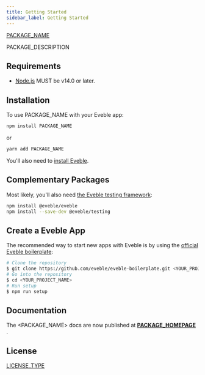 ```yaml
---
title: Getting Started
sidebar_label: Getting Started
---
```


[PACKAGE_NAME][package-homepage]

PACKAGE_DESCRIPTION

## Requirements

- [Node.js][nodejs] MUST be v14.0 or later.

## Installation

To use PACKAGE_NAME with your Eveble app:

```bash
npm install PACKAGE_NAME
```

or

```bash
yarn add PACKAGE_NAME
```

You'll also need to [install Eveble][eveble-installation].

## Complementary Packages

Most likely, you'll also need [the Eveble testing framework][eveble-testing]:

```bash
npm install @eveble/eveble
npm install --save-dev @eveble/testing
```

## Create a Eveble App

The recommended way to start new apps with Eveble is by using the [official Eveble boilerplate][eveble-boilerplate]:

```bash
# Clone the repository
$ git clone https://github.com/eveble/eveble-boilerplate.git <YOUR_PROJECT_NAME>
# Go into the repository
$ cd <YOUR_PROJECT_NAME>
# Run setup
$ npm run setup
```

## Documentation

The <PACKAGE_NAME> docs are now published at **[PACKAGE_HOMEPAGE][package-homepage]** .

## License

[LICENSE_TYPE](LICENSE.md)

[package-homepage]: PACKAGE_HOMEPAGE
[nodejs]: https://nodejs.org/
[eveble-installation]: https://eveble.github.com/docs/01-the-basics/02-installation
[eveble-boilerplate]: https://github.com/eveble/eveble-boilerplate
[eveble-testing]: https://github.com/eveble/testing
